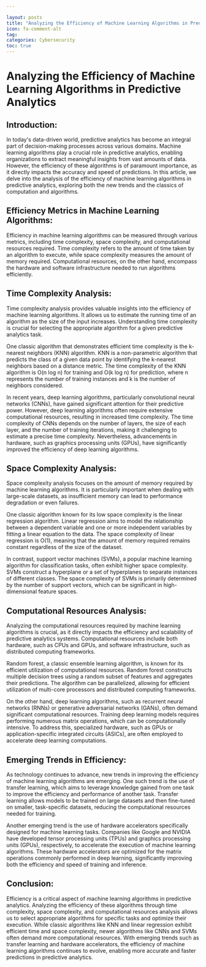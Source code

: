 ```yaml
---

layout: posts
title: "Analyzing the Efficiency of Machine Learning Algorithms in Predictive Analytics"
icon: fa-comment-alt
tag:      
categories: Cybersecurity
toc: true
---
```




# Analyzing the Efficiency of Machine Learning Algorithms in Predictive Analytics

## Introduction:

In today's data-driven world, predictive analytics has become an integral part of decision-making processes across various domains. Machine learning algorithms play a crucial role in predictive analytics, enabling organizations to extract meaningful insights from vast amounts of data. However, the efficiency of these algorithms is of paramount importance, as it directly impacts the accuracy and speed of predictions. In this article, we delve into the analysis of the efficiency of machine learning algorithms in predictive analytics, exploring both the new trends and the classics of computation and algorithms.

## Efficiency Metrics in Machine Learning Algorithms:

Efficiency in machine learning algorithms can be measured through various metrics, including time complexity, space complexity, and computational resources required. Time complexity refers to the amount of time taken by an algorithm to execute, while space complexity measures the amount of memory required. Computational resources, on the other hand, encompass the hardware and software infrastructure needed to run algorithms efficiently.

## Time Complexity Analysis:

Time complexity analysis provides valuable insights into the efficiency of machine learning algorithms. It allows us to estimate the running time of an algorithm as the size of the input increases. Understanding time complexity is crucial for selecting the appropriate algorithm for a given predictive analytics task.

One classic algorithm that demonstrates efficient time complexity is the k-nearest neighbors (KNN) algorithm. KNN is a non-parametric algorithm that predicts the class of a given data point by identifying the k-nearest neighbors based on a distance metric. The time complexity of the KNN algorithm is O(n log n) for training and O(k log n) for prediction, where n represents the number of training instances and k is the number of neighbors considered.

In recent years, deep learning algorithms, particularly convolutional neural networks (CNNs), have gained significant attention for their predictive power. However, deep learning algorithms often require extensive computational resources, resulting in increased time complexity. The time complexity of CNNs depends on the number of layers, the size of each layer, and the number of training iterations, making it challenging to estimate a precise time complexity. Nevertheless, advancements in hardware, such as graphics processing units (GPUs), have significantly improved the efficiency of deep learning algorithms.

## Space Complexity Analysis:

Space complexity analysis focuses on the amount of memory required by machine learning algorithms. It is particularly important when dealing with large-scale datasets, as insufficient memory can lead to performance degradation or even failures.

One classic algorithm known for its low space complexity is the linear regression algorithm. Linear regression aims to model the relationship between a dependent variable and one or more independent variables by fitting a linear equation to the data. The space complexity of linear regression is O(1), meaning that the amount of memory required remains constant regardless of the size of the dataset.

In contrast, support vector machines (SVMs), a popular machine learning algorithm for classification tasks, often exhibit higher space complexity. SVMs construct a hyperplane or a set of hyperplanes to separate instances of different classes. The space complexity of SVMs is primarily determined by the number of support vectors, which can be significant in high-dimensional feature spaces.

## Computational Resources Analysis:

Analyzing the computational resources required by machine learning algorithms is crucial, as it directly impacts the efficiency and scalability of predictive analytics systems. Computational resources include both hardware, such as CPUs and GPUs, and software infrastructure, such as distributed computing frameworks.

Random forest, a classic ensemble learning algorithm, is known for its efficient utilization of computational resources. Random forest constructs multiple decision trees using a random subset of features and aggregates their predictions. The algorithm can be parallelized, allowing for efficient utilization of multi-core processors and distributed computing frameworks.

On the other hand, deep learning algorithms, such as recurrent neural networks (RNNs) or generative adversarial networks (GANs), often demand significant computational resources. Training deep learning models requires performing numerous matrix operations, which can be computationally intensive. To address this, specialized hardware, such as GPUs or application-specific integrated circuits (ASICs), are often employed to accelerate deep learning computations.

## Emerging Trends in Efficiency:

As technology continues to advance, new trends in improving the efficiency of machine learning algorithms are emerging. One such trend is the use of transfer learning, which aims to leverage knowledge gained from one task to improve the efficiency and performance of another task. Transfer learning allows models to be trained on large datasets and then fine-tuned on smaller, task-specific datasets, reducing the computational resources needed for training.

Another emerging trend is the use of hardware accelerators specifically designed for machine learning tasks. Companies like Google and NVIDIA have developed tensor processing units (TPUs) and graphics processing units (GPUs), respectively, to accelerate the execution of machine learning algorithms. These hardware accelerators are optimized for the matrix operations commonly performed in deep learning, significantly improving both the efficiency and speed of training and inference.

## Conclusion:

Efficiency is a critical aspect of machine learning algorithms in predictive analytics. Analyzing the efficiency of these algorithms through time complexity, space complexity, and computational resources analysis allows us to select appropriate algorithms for specific tasks and optimize their execution. While classic algorithms like KNN and linear regression exhibit efficient time and space complexity, newer algorithms like CNNs and SVMs often demand more computational resources. With emerging trends such as transfer learning and hardware accelerators, the efficiency of machine learning algorithms continues to evolve, enabling more accurate and faster predictions in predictive analytics.